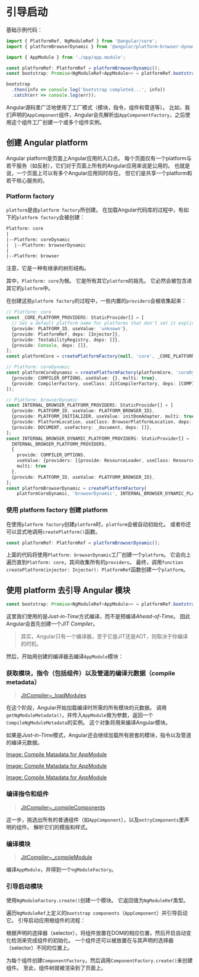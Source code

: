 # 引导启动

基础示例代码：

```ts
import { PlatformRef, NgModuleRef } from '@angular/core';
import { platformBrowserDynamic } from '@angular/platform-browser-dynamic';

import { AppModule } from './app/app.module';

const platformRef: PlatformRef = platformBrowserDynamic();
const bootstrap: Promise<NgModuleRef<AppModule>> = platformRef.bootstrapModule(AppModule);

bootstrap
  .then(info => console.log('bootstrap completed...', info))
  .catch(err => console.log(err));
```

Angular源码里广泛地使用了工厂模式（模块，指令，组件和管道等）。
比如，我们声明的`AppComponent`组件，Angular会先解析出`AppComponentFactory`，之后使用这个组件工厂创建一个或多个组件实例。

## 创建 Angular platform

Angular platform是页面上Angular应用的入口点。
每个页面仅有一个platform与若干服务（如反射），它们对于页面上所有的Angular应用来说是公用的。
也就是说，一个页面上可以有多个Angular应用同时存在。
但它们是共享一个platform和若干核心服务的。

### Platform factory

`platform`是由`platform factory`所创建。
在加载Angular代码库的过程中，有如下的`platform factory`会被创建：

```txt
Platform: core
|
|--Platform: coreDynamic
|  |--Platform: browserDynamic
|
|--Platform: browser
```

注意，它是一种有继承的树形结构。

其中，`Platform: core`为根。
它是所有其它`platform`的祖先。
它必然会被包含进其它的`platform`中。

在创建这些`platform factory`的过程中，一些内置的`providers`会被收集起来：

```ts
// Platform: core
const _CORE_PLATFORM_PROVIDERS: StaticProvider[] = [
  // Set a default platform name for platforms that don't set it explicitly.
  {provide: PLATFORM_ID, useValue: 'unknown'},
  {provide: PlatformRef, deps: [Injector]},
  {provide: TestabilityRegistry, deps: []},
  {provide: Console, deps: []},
];
const platformCore = createPlatformFactory(null, 'core', _CORE_PLATFORM_PROVIDERS);

// Platform: coreDynamic
const platformCoreDynamic = createPlatformFactory(platformCore, 'coreDynamic', [
  {provide: COMPILER_OPTIONS, useValue: {}, multi: true},
  {provide: CompilerFactory, useClass: JitCompilerFactory, deps: [COMPILER_OPTIONS]},
]);

// Platform: browserDynamic
const INTERNAL_BROWSER_PLATFORM_PROVIDERS: StaticProvider[] = [
  {provide: PLATFORM_ID, useValue: PLATFORM_BROWSER_ID},
  {provide: PLATFORM_INITIALIZER, useValue: initDomAdapter, multi: true},
  {provide: PlatformLocation, useClass: BrowserPlatformLocation, deps: [DOCUMENT]},
  {provide: DOCUMENT, useFactory: _document, deps: []},
];
const INTERNAL_BROWSER_DYNAMIC_PLATFORM_PROVIDERS: StaticProvider[] = [
  INTERNAL_BROWSER_PLATFORM_PROVIDERS,
  {
    provide: COMPILER_OPTIONS,
    useValue: {providers: [{provide: ResourceLoader, useClass: ResourceLoaderImpl, deps: []}]},
    multi: true
  },
  {provide: PLATFORM_ID, useValue: PLATFORM_BROWSER_ID},
];
const platformBrowserDynamic = createPlatformFactory(
    platformCoreDynamic, 'browserDynamic', INTERNAL_BROWSER_DYNAMIC_PLATFORM_PROVIDERS);
```

### 使用 platform factory 创建 platform

在使用`platform factory`创建`platform`时，`platform`会被自动初始化。
或者你还可以显式地调用`createPlatform()`函数。

```ts
const platformRef: PlatformRef = platformBrowserDynamic();
```

上面的代码将使用`Platform: browserDynamic`工厂创建一个`platform`。
它会向上遍历直到`Platform: core`，其间收集所有的`providers`。
最终，调用`function createPlatform(injector: Injector): PlatformRef`函数创建一个`platform`。

## 使用 platform 去引导 Angular 模块

```ts
const bootstrap: Promise<NgModuleRef<AppModule>> = platformRef.bootstrapModule(AppModule);
```

这里我们使用的是*Just-in-Time*方式编译，而不是预编译*Ahead-of-Time*。
因此Angular会首先创建一个*JIT Compiler*。

> 其实，Angular只有一个编译器，至于它是JIT还是AOT，则取决于你编译的时机。

然后，开始用创建的编译器去编译`AppModule`模块：

### 获取模块，指令（包括组件）以及管道的编译元数据（compile metadata）

> [JitCompiler~_loadModules](https://github.com/angular/angular/blob/master/packages/compiler/src/jit/compiler.ts#L125)

在这个阶段，Angular开始加载编译时所需的所有模块的元数据。
调用`getNgModuleMetadata()`，并传入`AppModule`做为参数，返回一个`CompileNgModuleMetadata`的实例。
这个对象将用来编译Angular模块。

如果是*Just-in-Time*模式，Angular还会继续加载所有嵌套的模块，指令以及管道的编译元数据。

[Image: Compile Matadata for AppModule](./img/bootstrap_01_compile-meta.PNG "Compile Matadata for AppModule")

[Image: Compile Matadata for AppModule](./img/bootstrap_02_compile-meta_imported-modules.PNG "Compile Matadata for AppModule")

[Image: Compile Matadata for AppModule](./img/bootstrap_03_compile-meta_transitive_module.PNG "Compile Matadata for AppModule")

### 编译指令和组件

> [JitCompiler~_compileComponents](https://github.com/angular/angular/blob/master/packages/compiler/src/jit/compiler.ts#L164)

这一步，挑选出所有的普通组件（如`AppComponent`），以及`entryComponents`里声明的组件。
解析它们的模版和样式。

### 编译模块

> [JitCompiler~_compileModule](https://github.com/angular/angular/blob/master/packages/compiler/src/jit/compiler.ts#L146)

编译`AppModule`，并得到一个`ngModuleFactory`。

### 引导启动模块

使用`NgModuleFactory.create()`创建一个模块。
它返回值为`NgModuleRef`类型。

遍历`NgModuleRef`上定义的`bootstrap components`（`AppComponent`）并引导启动它。
引导启动应用根组件的流程：

根据声明的选择器（selector），将组件放置在DOM的相应位置，然后开启自动变化检测来完成组件的初始化。
一个组件还可以被放置在与其声明的选择器（selector）不同的位置上。

为每个组件创建`ComponentFactory`，然后调用`ComponentFactory.create()`来创建组件。
至此，组件树就被渲染到了页面上。
